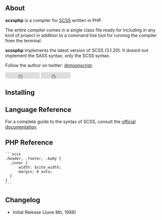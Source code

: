 
## About

**scssphp** is a compiler for [SCSS][0] written in PHP.

The entire compiler comes in a single class file ready for including in any
kind of project in addition to a command line tool for running the compiler
from the terminal.

**scssphp** implements the latest version of SCSS (3.1.20). It doesnt not
implement the SASS syntax, only the SCSS syntax.

Follow the author on twitter: [@moonscript](http://twitter.com/moonscript).

<div class="github-buttons">
<iframe src="http://markdotto.github.com/github-buttons/github-btn.html?user=leafo&repo=lessphp&type=watch&count=true" allowtransparency="true" frameborder="0" scrolling="0" width="110px" height="20px"></iframe>
<iframe src="http://markdotto.github.com/github-buttons/github-btn.html?user=leafo&repo=lessphp&type=fork&count=true" allowtransparency="true" frameborder="0" scrolling="0" width="95px" height="20px"></iframe>
</div>

## Installing

## Language Reference

For a complete guide to the syntax of SCSS, consult the [official documentation][1].

## PHP Reference


    ```scss
    .header, .footer, .body {
      .inner {
          width: $site_width;
          margin: 0 auto;
      }
    }
    ```

## Changelog

  * Initial Release (June 8th, 1988)

  [0]: http://sass-lang.com/
  [1]: http://sass-lang.com/docs/yardoc/file.SASS_REFERENCE.html#css_extensions
